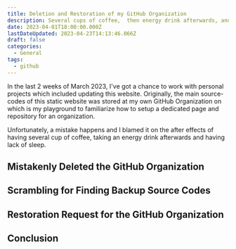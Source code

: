 ```yaml
---
title: Deletion and Restoration of my GitHub Organization
description: Several cups of coffee,  then energy drink afterwards, and having lack of sleep while working with my GitHub organization was a bad combination
date: 2023-04-01T18:00:00.000Z
lastDateUpdated: 2023-04-23T14:13:46.066Z
draft: false
categories:
  - General
tags:
  - github
---
```


In the last 2 weeks of March 2023, I've got a chance to work with personal projects which included updating this website. Originally, the main source-codes of this static website was stored at my own GitHub Organization on which is my playground to familiarize how to setup a dedicated page and repository for an organization.

Unfortunately, a mistake happens and I blamed it on the after effects of having several cup of coffee, taking an energy drink afterwards and having lack of sleep.

## Mistakenly Deleted the GitHub Organization

## Scrambling for Finding Backup Source Codes

## Restoration Request for the GitHub Organization

## Conclusion
